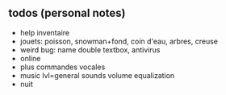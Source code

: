 ## todos (personal notes)
- help inventaire
- jouets: poisson, snowman+fond, coin d'eau, arbres, creuse
- weird bug: name double textbox, antivirus
- online
- plus commandes vocales
- music lvl=general sounds volume equalization
- nuit